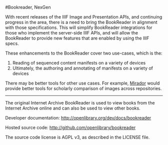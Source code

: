 #Bookreader, NexGen

With recent releases of the IIIF Image and Presentation APIs, and continuing progress in the area, there is a need
to bring the BookReader in alignment with those specifications.  This will simplify BookReader integrations for those 
who implement the server-side IIIF APIs, and will allow the BookReader to provide new features that are enabled by 
using the IIIF specs.

These enhancements to the BookReader cover two use-cases, which is the: 
1. Reading of sequenced content manifests on a variety of devices
2. Ultimately, the authoring and annotating of manifests on a variety of devices

There may be better tools for other use cases.  For example, [Mirador](http://github.com/iiif/m2) would provide better tools for scholarly 
comparison of images across repositories. 

---

The original Internet Archive BookReader is used to view books from the Internet Archive
online and can also be used to view other books.

Developer documentation:
http://openlibrary.org/dev/docs/bookreader

Hosted source code:
http://github.com/openlibrary/bookreader

The source code license is AGPL v3, as described in the LICENSE file.
